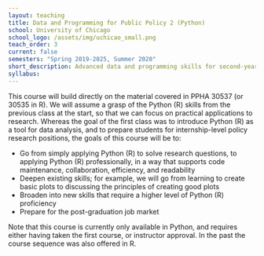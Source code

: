 ```yaml
---
layout: teaching
title: Data and Programming for Public Policy 2 (Python)
school: University of Chicago
school_logo: /assets/img/uchicao_small.png
teach_order: 3
current: false
semesters: "Spring 2019-2025, Summer 2020"
short_description: Advanced data and programming skills for second-year MPP students.
syllabus: 
---
```


This course will build directly on the material covered in PPHA 30537 (or 30535 in R).  We will assume a grasp of the Python (R) skills from the previous class at the start, so that we can focus on practical applications to research.  Whereas the goal of the first class was to introduce Python (R) as a tool for data analysis, and to prepare students for internship-level policy research positions, the goals of this course will be to:

  - Go from simply applying Python (R) to solve research questions, to applying Python (R) professionally, in a way that supports code maintenance, collaboration, efficiency, and readability
  - Deepen existing skills; for example, we will go from learning to create basic plots to discussing the principles of creating good plots
  - Broaden into new skills that require a higher level of Python (R) proficiency 
  - Prepare for the post-graduation job market
    
Note that this course is currently only available in Python, and requires either having taken the first course, or instructor approval.  In the past the course sequence was also offered in R.  